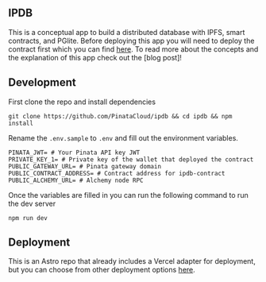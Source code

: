 ## IPDB

This is a conceptual app to build a distributed database with IPFS, smart contracts, and PGlite. Before deploying this app you will need to deploy the contract first which you can find [here](https://github.com/PinataCloud/ipdb-contract). To read more about the concepts and the explanation of this app check out the [blog post]!

## Development

First clone the repo and install dependencies

```
git clone https://github.com/PinataCloud/ipdb && cd ipdb && npm install
```

Rename the `.env.sample` to `.env` and fill out the environment variables.

```
PINATA_JWT= # Your Pinata API key JWT 
PRIVATE_KEY_1= # Private key of the wallet that deployed the contract
PUBLIC_GATEWAY_URL= # Pinata gateway domain 
PUBLIC_CONTRACT_ADDRESS= # Contract address for ipdb-contract
PUBLIC_ALCHEMY_URL= # Alchemy node RPC
```

Once the variables are filled in you can run the following command to run the dev server

```
npm run dev
```

## Deployment

This is an Astro repo that already includes a Vercel adapter for deployment, but you can choose from other deployment options [here](https://docs.astro.build/en/guides/deploy/).
